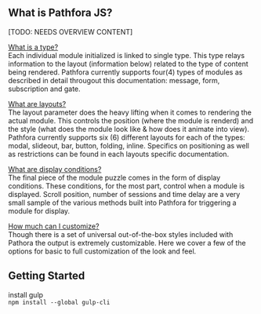 ## What is Pathfora JS?
[TODO: NEEDS OVERVIEW CONTENT]

[What is a type?](types/message.md)  
Each individual module initialized is linked to single type. This type relays information to the layout (information below) related to the type of content being rendered. Pathfora currently supports four(4) types of modules as described in detail througout this documentation: message, form, subscription and gate.

[What are layouts?](layouts/modal.md)  
The layout parameter does the heavy lifting when it comes to rendering the actual module. This controls the position (where the module is renderd) and the style (what does the module look like & how does it animate into view). Pathfora currently supports six (6) different layouts for each of the types: modal, slideout, bar, button, folding, inline. Specifics on positioning as well as restrictions can be found in each layouts specific documentation. 

[What are display conditions?](display_conditions.md)  
The final piece of the module puzzle comes in the form of display conditions. These conditions, for the most part, control when a module is displayed. Scroll position, number of sessions and time delay are a very small sample of the various methods built into Pathfora for triggering a module for display.

[How much can I customize?](customization/themes.md)  
Though there is a set of universal out-of-the-box styles included with Pathora the output is extremely customizable. Here we cover a few of the options for basic to full customization of the look and feel.

## Getting Started
install gulp  
`npm install --global gulp-cli`